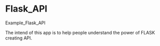# Flask_API
Example_Flask_API

The intend of this app is to help people understand the power of FLASK creating API.



